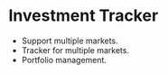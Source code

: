 # Investment Tracker

- Support multiple markets.
- Tracker for multiple markets.
- Portfolio management.
